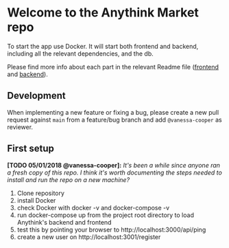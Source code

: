 # Welcome to the Anythink Market repo

To start the app use Docker. It will start both frontend and backend, including all the relevant dependencies, and the db.

Please find more info about each part in the relevant Readme file ([frontend](frontend/readme.md) and [backend](backend/README.md)).

## Development

When implementing a new feature or fixing a bug, please create a new pull request against `main` from a feature/bug branch and add `@vanessa-cooper` as reviewer.

## First setup

**[TODO 05/01/2018 @vanessa-cooper]:** _It's been a while since anyone ran a fresh copy of this repo. I think it's worth documenting the steps needed to install and run the repo on a new machine?_

1. Clone repository
2. install Docker
3. check Docker with docker -v and docker-compose -v
4. run docker-compose up from the project root directory to load Anythink's backend and frontend
5. test this by pointing your browser to http://localhost:3000/api/ping
6. create a new user on http://localhost:3001/register
